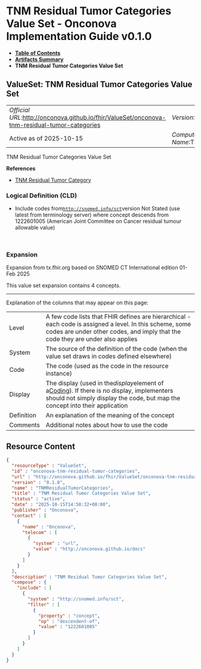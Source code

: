 # TNM Residual Tumor Categories Value Set - Onconova Implementation Guide v0.1.0

* [**Table of Contents**](toc.md)
* [**Artifacts Summary**](artifacts.md)
* **TNM Residual Tumor Categories Value Set**

## ValueSet: TNM Residual Tumor Categories Value Set 

| | |
| :--- | :--- |
| *Official URL*:http://onconova.github.io/fhir/ValueSet/onconova-tnm-residual-tumor-categories | *Version*:0.1.0 |
| Active as of 2025-10-15 | *Computable Name*:TNMResidualTumorCategories |

 
TNM Residual Tumor Categories Value Set 

 **References** 

* [TNM Residual Tumor Category](StructureDefinition-onconova-tnm-residual-tumor-category.md)

### Logical Definition (CLD)

* Include codes from[`http://snomed.info/sct`](http://www.snomed.org/)version Not Stated (use latest from terminology server) where concept descends from 1222601005 (American Joint Committee on Cancer residual tumour allowable value)

 

### Expansion

Expansion from tx.fhir.org based on SNOMED CT International edition 01-Feb 2025

This value set expansion contains 4 concepts.

-------

 Explanation of the columns that may appear on this page: 

| | |
| :--- | :--- |
| Level | A few code lists that FHIR defines are hierarchical - each code is assigned a level. In this scheme, some codes are under other codes, and imply that the code they are under also applies |
| System | The source of the definition of the code (when the value set draws in codes defined elsewhere) |
| Code | The code (used as the code in the resource instance) |
| Display | The display (used in the*display*element of a[Coding](http://hl7.org/fhir/R4/datatypes.html#Coding)). If there is no display, implementers should not simply display the code, but map the concept into their application |
| Definition | An explanation of the meaning of the concept |
| Comments | Additional notes about how to use the code |



## Resource Content

```json
{
  "resourceType" : "ValueSet",
  "id" : "onconova-tnm-residual-tumor-categories",
  "url" : "http://onconova.github.io/fhir/ValueSet/onconova-tnm-residual-tumor-categories",
  "version" : "0.1.0",
  "name" : "TNMResidualTumorCategories",
  "title" : "TNM Residual Tumor Categories Value Set",
  "status" : "active",
  "date" : "2025-10-15T14:58:32+00:00",
  "publisher" : "Onconova",
  "contact" : [
    {
      "name" : "Onconova",
      "telecom" : [
        {
          "system" : "url",
          "value" : "http://onconova.github.io/docs"
        }
      ]
    }
  ],
  "description" : "TNM Residual Tumor Categories Value Set",
  "compose" : {
    "include" : [
      {
        "system" : "http://snomed.info/sct",
        "filter" : [
          {
            "property" : "concept",
            "op" : "descendent-of",
            "value" : "1222601005"
          }
        ]
      }
    ]
  }
}

```
